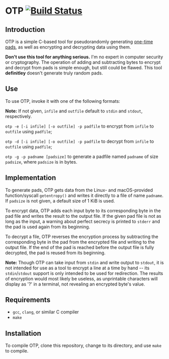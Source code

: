 # OTP [![Build Status](https://travis-ci.org/btroller/One-Time-Pad.svg?branch=master)](https://travis-ci.org/btroller/One-Time-Pad)

## Introduction
OTP is a simple C-based tool for pseudorandomly generating [one-time pads](https://en.wikipedia.org/wiki/One-time_pad), as well as encrypting and decrypting data using them.

**Don't use this tool for anything serious.** I'm no expert in computer security or cryptography. The operation of adding and subtracting bytes to encrypt and decrypt from pads is simple enough, but still could be flawed. This tool **definitley** doesn't generate truly random pads.

## Use
To use OTP, invoke it with one of the following formats:

**Note:** If not given, `infile` and `outfile` default to `stdin` and `stdout`, respectively.

`otp -e [-i infile] [-o outfile] -p padfile` to encrypt from `infile` to `outfile` using `padfile`;

`otp -d [-i infile] [-o outfile] -p padfile` to decrypt from `infile` to `outfile` using `padfile`;

`otp -g -p padname [padsize]` to generate a padfile named `padname` of size `padsize`, where `padsize` is in bytes.

## Implementation
To generate pads, OTP gets data from the Linux- and macOS-provided function/syscall `getentropy()` and writes it directly to a file of name `padname`. If `padsize` is not given, a default size of 1 KiB is used.

To encrypt data, OTP adds each input byte to its corresponding byte in the pad file and writes the result to the output file. If the given pad file is not as long as the input, a warning about perfect secrecy is printed to `stderr` and the pad is used again from its beginning.

To decrypt a file, OTP reverses the encryption process by subtracting the corresponding byte in the pad from the encrypted file and writing to the output file. If the end of the pad is reached before the output file is fully decrypted, the pad is reused from its beginning.

**Note:** Though OTP can take input from `stdin` and write output to `stdout`, it is not intended for use as a tool to encrypt a line at a time by hand -- its `stdin`/`stdout` support is only intended to be used for redirection. The results of encryption would most likely be useless, as unprintable characters will display as '?' in a terminal, not revealing an encrypted byte's value.

## Requirements

* `gcc`, `clang`, or similar C compiler
* `make`

## Installation
To compile OTP, clone this repository, change to its directory, and use `make` to compile.

